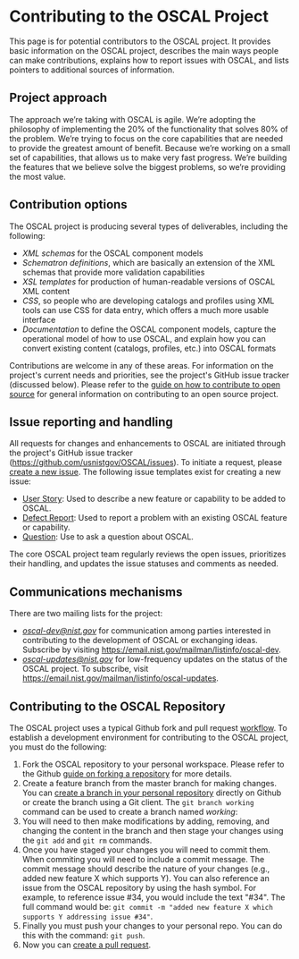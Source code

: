 # Contributing to the OSCAL Project

This page is for potential contributors to the OSCAL project. It provides basic information on the OSCAL project, describes the main ways people can make contributions, explains how to report issues with OSCAL, and lists pointers to additional sources of information.

## Project approach

The approach we’re taking with OSCAL is agile. We’re adopting the philosophy of implementing the 20% of the functionality that solves 80% of the problem. We’re trying to focus on the core capabilities that are needed to provide the greatest amount of benefit. Because we’re working on a small set of capabilities, that allows us to make very fast progress. We’re building the features that we believe solve the biggest problems, so we’re providing the most value.

## Contribution options

The OSCAL project is producing several types of deliverables, including the following:
* *XML schemas* for the OSCAL component models  
* *Schematron definitions*, which are basically an extension of the XML schemas that provide more validation capabilities
* *XSL templates* for production of human-readable versions of OSCAL XML content 
* *CSS*, so people who are developing catalogs and profiles using XML tools can use CSS for data entry, which offers a much more usable interface 
* *Documentation* to define the OSCAL component models, capture the operational model of how to use OSCAL, and explain how you can convert existing content (catalogs, profiles, etc.) into OSCAL formats

Contributions are welcome in any of these areas. For information on the project's current needs and priorities, see the project's GitHub issue tracker (discussed below). Please refer to the [guide on how to contribute to open source](https://opensource.guide/how-to-contribute/) for general information on contributing to an open source project.

## Issue reporting and handling

All requests for changes and enhancements to OSCAL are initiated through the project's GitHub issue tracker (https://github.com/usnistgov/OSCAL/issues). To initiate a request, please [create a new issue](https://help.github.com/articles/creating-an-issue/). The following issue templates exist for creating a new issue:
* [User Story](https://github.com/usnistgov/OSCAL/issues/new?template=user-story_template.md&labels=User+Story): Used to describe a new feature or capability to be added to OSCAL.
* [Defect Report](https://github.com/usnistgov/OSCAL/issues/new?template=defect-template.md&labels=bug): Used to report a problem with an existing OSCAL feature or capability.
* [Question](https://github.com/usnistgov/OSCAL/issues/new?template=question_template.md&labels=question): Use to ask a question about OSCAL.

The core OSCAL project team regularly reviews the open issues, prioritizes their handling, and updates the issue statuses and comments as needed.

## Communications mechanisms

There are two mailing lists for the project:
* *oscal-dev@nist.gov* for communication among parties interested in contributing to the development of OSCAL or exchanging ideas. Subscribe by visiting https://email.nist.gov/mailman/listinfo/oscal-dev.
* *oscal-updates@nist.gov* for low-frequency updates on the status of the OSCAL project. To subscribe, visit https://email.nist.gov/mailman/listinfo/oscal-updates.

## Contributing to the OSCAL Repository

The OSCAL project uses a typical Github fork and pull request [workflow](https://guides.github.com/introduction/flow/). To establish a development environment for contributing to the OSCAL project, you must do the following:

1. Fork the OSCAL repository to your personal workspace. Please refer to the Github [guide on forking a repository](https://help.github.com/articles/fork-a-repo/) for more details.
1. Create a feature branch from the master branch for making changes. You can [create a branch in your personal repository](https://help.github.com/articles/creating-and-deleting-branches-within-your-repository/) directly on Github or create the branch using a Git client. The ```git branch working``` command can be used to create a branch named *working*:
1. You will need to then make modifications by adding, removing, and changing the content in the branch and then stage your changes using the ```git add``` and ```git rm``` commands.
1. Once you have staged your changes you will need to commit them. When commiting you will need to include a commit message. The commit message should describe the nature of your changes (e.g., added new feature X which supports Y). You can also reference an issue from the OSCAL repository by using the hash symbol. For example, to reference issue #34, you would include the text "#34". The full command would be: ```git commit -m "added new feature X which supports Y addressing issue #34"```.
1. Finally you must push your changes to your personal repo. You can do this with the command: ```git push```.
1. Now you can [create a pull request](https://help.github.com/articles/creating-a-pull-request-from-a-fork/).
